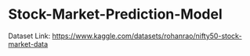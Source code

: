 # Stock-Market-Prediction-Model
Dataset Link: https://www.kaggle.com/datasets/rohanrao/nifty50-stock-market-data
